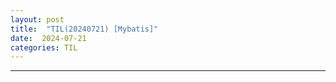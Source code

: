 ```yaml
---
layout: post
title:  "TIL(20240721) [Mybatis]"
date:  2024-07-21
categories: TIL 
---
```


----------------------------------------------------------------------------

